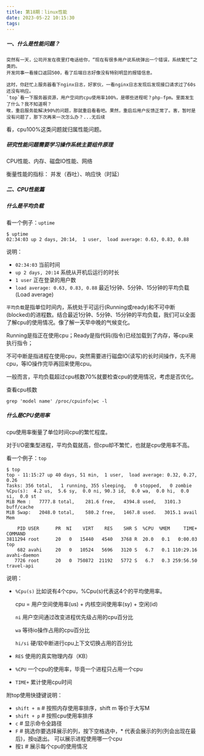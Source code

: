 ```yaml
---
title: 第18期：linux性能
date: 2023-05-22 10:15:30
tags:
---
```

##### 一、什么是性能问题？
```
突然有一天，公司开发在夜里打电话给你，“现在有很多用户说系统弹出一个错误，系统繁忙”之类的。
开发同事一看接口返回500，看了后端日志好像没有特别明显的报错信息。

这时，你赶忙上服务器看下nginx日志，好家伙，一看nginx日志发现后发现接口请求过了60s还没有响应。
`top`看一下服务器资源，用户空间的cpu使用率100%，是哪些进程呢？php-fpm。里面发生了什么？我不知道啊？
唉，重启服务能解决90%的问题，那就重启看看吧。果然，重启后用户反馈正常了。害，暂时是没有问题了，那下次再来一次怎么办？...无后续
```

看，cpu100%这类问题就归属性能问题。

##### 研究性能问题需要学习操作系统主要组件原理
CPU性能、内存、磁盘IO性能、网络

衡量性能的指标：
并发（吞吐）、响应快（时延）

##### 二、CPU性能篇

##### 什么是平均负载
看一个例子：`uptime`
```
$ uptime
02:34:03 up 2 days, 20:14,  1 user,  load average: 0.63, 0.83, 0.88
```
说明：
- `02:34:03` 当前时间
- `up 2 days, 20:14` 系统从开机后运行的时长
- `1 user` 正在登录的用户数
- `load average: 0.63, 0.83, 0.88` 最近1分钟、5分钟、15分钟的平均负载(Load average)

`平均负载`是指单位时间内，系统处于可运行(Running或ready)和不可中断(blocked)的进程数。结合最近1分钟、5分钟、15分钟的平均负载，我们可以全面了解cpu的使用情况。像了解一天早中晚的气候变化。

Running是指正在使用cpu；Ready是指代码(指令)已经加载到了内存，等cpu来执行指令；

不可中断是指进程在使用cpu，突然需要进行磁盘IO(读写)的长时间操作，先不用cpu，等IO操作完毕再回来使用cpu。

一般而言，平均负载超过cpu核数70%就要检查cpu的使用情况，考虑是否优化。

查看cpu核数
```
grep 'model name' /proc/cpuinfo|wc -l
```

##### 什么是CPU使用率
cpu使用率衡量了单位时间cpu的繁忙程度。

对于I/O密集型进程，平均负载就高，但cpu却不繁忙，也就是cpu使用率不高。

看一个例子：`top`
```
$ top
top - 11:15:27 up 40 days, 51 min,  1 user,  load average: 0.32, 0.27, 0.26
Tasks: 356 total,   1 running, 355 sleeping,   0 stopped,   0 zombie
%Cpu(s):  4.2 us,  5.6 sy,  0.0 ni, 90.3 id,  0.0 wa,  0.0 hi,  0.0 si,  0.0 st
MiB Mem :   7777.8 total,    281.6 free,   4394.8 used,   3101.3 buff/cache
MiB Swap:   2048.0 total,    580.2 free,   1467.8 used.   3015.1 avail Mem 

    PID USER      PR  NI    VIRT    RES    SHR S  %CPU  %MEM     TIME+ COMMAND                                                                                                                 
3811294 root      20   0   15440   4540   3768 R  20.0   0.1   0:00.03 top                                                                                                                     
    682 avahi     20   0   10524   5696   3120 S   6.7   0.1 110:29.16 avahi-daemon                                                                                                            
   7726 root      20   0  750872  21192   5772 S   6.7   0.3 259:56.50 travel-api  
```
说明：
- `%Cpu(s)` 比如说有4个cpu，%Cpu(s)代表这4个的平均使用率。

  cpu = 用户空间使用率(us) + 内核空间使用率(sy) + 空闲(id)

  `ni` 用户空间通过改变进程优先级占用的cpu百分比

  `wa` 等待io操作占用的cpu百分比

  `hi/si` 硬/软中断进行cpu上下文切换占用的百分比

- `RES` 使用的真实物理内存（KB）
- `%CPU` 一个cpu的使用率，毕竟一个进程只占用一个cpu
- `TIME+` 累计使用cpu时间

附top使用快捷键说明：
- `shift + m` # 按照内存使用率排序，shift m 等价于大写M
- `shift + p` # 按照cpu使用率排序
- `c` # 显示命令全路径
- `F` # 挑选你要选择展示的列，按下空格选中，* 代表会展示的列(列会出现在最后)，按q退出。
    可以展示进程使用哪一个cpu
- 按`1` # 展示每个cpu的使用情况
